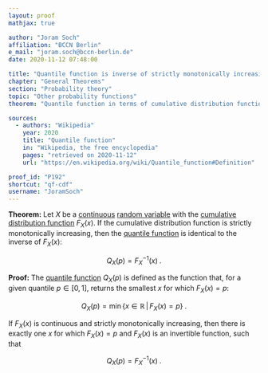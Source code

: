 ```yaml
---
layout: proof
mathjax: true

author: "Joram Soch"
affiliation: "BCCN Berlin"
e_mail: "joram.soch@bccn-berlin.de"
date: 2020-11-12 07:48:00

title: "Quantile function is inverse of strictly monotonically increasing cumulative distribution function"
chapter: "General Theorems"
section: "Probability theory"
topic: "Other probability functions"
theorem: "Quantile function in terms of cumulative distribution function"

sources:
  - authors: "Wikipedia"
    year: 2020
    title: "Quantile function"
    in: "Wikipedia, the free encyclopedia"
    pages: "retrieved on 2020-11-12"
    url: "https://en.wikipedia.org/wiki/Quantile_function#Definition"

proof_id: "P192"
shortcut: "qf-cdf"
username: "JoramSoch"
---
```



**Theorem:** Let $X$ be a [continuous](/D/rvar-disc) [random variable](/D/rvar) with the [cumulative distribution function](/D/cdf) $F_X(x)$. If the cumulative distribution function is strictly monotonically increasing, then the [quantile function](/D/qf)  is identical to the inverse of $F_X(x)$:

$$ \label{eq:qf-cdf}
Q_X(p) = F_X^{-1}(x) \; .
$$


**Proof:** The [quantile function](/D/qf) $Q_X(p)$ is defined as the function that, for a given quantile $p \in [0,1]$, returns the smallest $x$ for which $F_X(x) = p$:

$$ \label{eq:qf}
Q_X(p) = \min \left\lbrace x \in \mathbb{R} \, \vert \, F_X(x) = p \right\rbrace \; .
$$

If $F_X(x)$ is continuous and strictly monotonically increasing, then there is exactly one $x$ for which $F_X(x) = p$ and $F_X(x)$ is an invertible function, such that

$$ \label{eq:qf-cdf-qed}
Q_X(p) = F_X^{-1}(x) \; .
$$